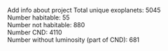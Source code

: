 Add info about project
Total unique exoplanets: 5045  
Number habitable: 55  
Number not habitable: 880  
Number CND: 4110  
Number without luminosity (part of CND): 681

